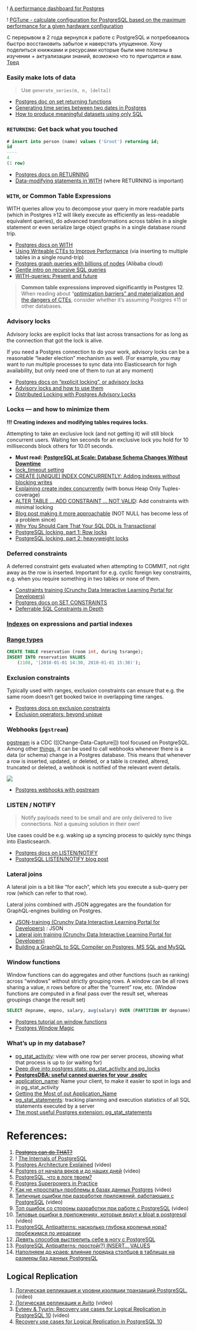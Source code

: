 ! [A performance dashboard for Postgres](https://github.com/ankane/pghero)

! [PGTune - calculate configuration for PostgreSQL based on the maximum performance for a given hardware configuration](https://pgtune.leopard.in.ua/#/)

С перерывом в 2 года вернулся к работе с PostgreSQL и потребовалось быстро восстановить забытое и наверстать упущенное. Хочу поделиться книжками и ресурсами которые были мне полезны в изучении + актуализации знаний, возможно что то пригодится и вам. [Тред](https://twitter.com/_abstractart/status/1653435792214065182)

### Easily make lots of data

> Use `generate_series(m, n, [delta])`

- [Postgres doc on set returning functions](https://www.postgresql.org/docs/current/functions-srf.html)
- [Generating time series between two dates in Postgres](https://stackoverflow.com/questions/14113469/generating-time-series-between-two-dates-in-postgresql/46499873#46499873)
- [How to produce meaningful datasets using only SQL](https://medium.com/free-code-camp/how-to-produce-meaningful-datasets-using-only-sql-394c4781a5e0)

### `RETURNING`: Get back what you touched

```sql
# insert into person (name) values ('Groot') returning id;  
id  
----  
4  
(1 row)
```

- [Postgres docs on RETURNING](https://www.postgresql.org/docs/current/dml-returning.html)
- [Data-modifying statements in WITH](https://www.postgresql.org/docs/current/queries-with.html#QUERIES-WITH-MODIFYING) (where RETURNING is important)

### `WITH`, or Common Table Expressions

WITH queries allow you to decompose your query in more readable parts (which in Postgres ≥12 will likely execute as efficiently as less-readable equivalent queries), do advanced transformations across tables in a single statement or even serialize large object graphs in a single database round trip.

- [Postgres docs on WITH](https://www.postgresql.org/docs/12/queries-with.html)
- [Using Writeable CTEs to Improve Performance](https://omniti.com/seeds/writable-ctes-improve-performance.html) (via inserting to multiple tables in a single round-trip)
- [Postgres graph queries with billions of nodes](https://www.alibabacloud.com/blog/postgresql-graph-search-practices---10-billion-scale-graph-with-millisecond-response_595039) (Alibaba cloud)
- [Gentle intro on recursive SQL queries](https://towardsdatascience.com/recursive-sql-queries-with-postgresql-87e2a453f1b)
- [WITH-queries: Present and future](https://blog.crunchydata.com/blog/with-queries-present-future-common-table-expressions)

> **Common table expressions improved significantly in Postgres 12**. When reading about “[optimization barriers” and materialization and the dangers of CTEs](https://hakibenita.com/be-careful-with-cte-in-postgre-sql), consider whether it’s assuming Postgres ≤11 or other databases.

### Advisory locks

Advisory locks are explicit locks that last across transactions for as long as the connection that got the lock is alive.

If you need a Postgres connection to do your work, advisory locks can be a reasonable “leader election” mechanism as well. (For example, you may want to run multiple processes to sync data into Elasticsearch for high availability, but only need one of them to run at any moment)

- [Postgres docs on “explicit locking”, or advisory locks](https://www.postgresql.org/docs/current/explicit-locking.html)
- [Advisory locks and how to use them](https://shiroyasha.io/advisory-locks-and-how-to-use-them.html)
- [Distributed Locking with Postgres Advisory Locks](https://rclayton.silvrback.com/distributed-locking-with-postgres-advisory-locks)

### Locks — and how to minimize them

**!!!** **Creating indexes and modifying tables requires locks.**

Attempting to take an exclusive lock (and not getting it) will still block concurrent users. Waiting ten seconds for an exclusive lock you hold for 10 milliseconds block others for 10.01 seconds.

- **Must read:** [**PostgreSQL at Scale: Database Schema Changes Without Downtime**](https://medium.com/paypal-tech/postgresql-at-scale-database-schema-changes-without-downtime-20d3749ed680)
- [lock_timeout setting](https://www.postgresql.org/docs/13/runtime-config-client.html#GUC-LOCK-TIMEOUT)
- [CREATE [UNIQUE] INDEX CONCURRENTLY: Adding indexes without blocking writes](https://www.postgresql.org/docs/current/sql-createindex.html#SQL-CREATEINDEX-CONCURRENTLY)
- [Explaining create index concurrently](https://www.2ndquadrant.com/en/blog/create-index-concurrently/) (with bonus Heap Only Tuples-coverage)
- [ALTER TABLE … ADD CONSTRAINT … NOT VALID](https://www.postgresql.org/docs/current/sql-altertable.html#SQL-ALTERTABLE-NOTES): Add constraints with minimal locking
- [Blog post making it more approachable](https://medium.com/doctolib/adding-a-not-null-constraint-on-pg-faster-with-minimal-locking-38b2c00c4d1c) (NOT NULL has become less of a problem since)
- [Why You Should Care That Your SQL DDL is Transactional](https://julien.danjou.info/why-you-should-care-that-your-sql-ddl-is-transactional/)
- [PostgreSQL locking, part 1: Row locks](https://www.percona.com/blog/2018/10/16/postgresql-locking-part-1-row-locks/)
- [PostgreSQL locking, part 2: heavyweight locks](https://www.percona.com/blog/2018/10/24/postgresql-locking-part-2-heavyweight-locks/)

### Deferred constraints

A deferred constraint gets evaluated when attempting to COMMIT, not right away as the row is inserted. Important for e.g. cyclic foreign key constraints, e.g. when you require something in two tables or none of them.

- [Constraints training (Crunchy Data Interactive Learning Portal for Developers)](https://learn.crunchydata.com/postgresql-devel/courses/basics/constraints)
- [Postgres docs on SET CONSTRAINTS](https://www.postgresql.org/docs/current/sql-set-constraints.html)
- [Deferrable SQL Constraints in Depth](https://begriffs.com/posts/2017-08-27-deferrable-sql-constraints.html)

### [Indexes](1.%20Software%20Engineering/3.%20Database/OTLP/SQL/2.%20Indexes/_Base.md) on expressions and partial indexes

### [Range types](GiST%20indexes.md)

```SQL
CREATE TABLE reservation (room int, during tsrange);
INSERT INTO reservation VALUES
    (1108, '[2010-01-01 14:30, 2010-01-01 15:30)');
```

### Exclusion constraints

Typically used with ranges, exclusion constraints can ensure that e.g. the same room doesn’t get booked twice in overlapping time ranges.

- [Postgres docs on exclusion constraints](https://www.postgresql.org/docs/current/ddl-constraints.html#DDL-CONSTRAINTS-EXCLUSION)
- [Exclusion operators: beyond unique](https://www.cybertec-postgresql.com/en/postgresql-exclude-beyond-unique/)

### Webhooks (`pgstream`)

[pgstream](https://xata.io/pgstream) is a CDC ([[Change-Data-Capture]]) tool focused on PostgreSQL. Among other [things](https://github.com/xataio/pgstream?tab=readme-ov-file#features), it can be used to call webhooks whenever there is a data (or schema) change in a Postgres database. This means that whenever a row is inserted, updated, or deleted, or a table is created, altered, truncated or deleted, a webhook is notified of the relevant event details.

![](Pasted%20image%2020241009011327.png)

- [Postgres webhooks with pgstream](https://xata.io/blog/postgres-webhooks-with-pgstream?ref=blog.vvsevolodovich.dev)

### LISTEN / NOTIFY

> Notify payloads need to be small and are only delivered to live connections. Not a queuing solution in their own!

Use cases could be e.g. waking up a syncing process to quickly sync things into Elasticsearch.

- [Postgres docs on LISTEN/NOTIFY](https://www.postgresql.org/docs/current/libpq-notify.html)
- [PostgreSQL LISTEN/NOTIFY blog post](https://tapoueh.org/blog/2018/07/postgresql-listen-notify/)

### Lateral joins

A lateral join is a bit like “for each”, which lets you execute a sub-query per row (which can refer to that row).

Lateral joins combined with JSON aggregates are the foundation for GraphQL-engines building on Postgres.

- [JSON-training (Crunchy Data Interactive Learning Portal for Developers)](https://learn.crunchydata.com/postgresql-devel/courses/beyond-basics/qjsonintro/) : JSON
- [Lateral join training (Crunchy Data Interactive Learning Portal for Developers)](https://learn.crunchydata.com/postgresql-devel/courses/beyond-basics/lateral/)
- [Building a GraphQL to SQL Compiler on Postgres, MS SQL and MySQL](https://hasura.io/blog/building-a-graphql-to-sql-compiler-on-postgres-ms-sql-and-mysql/)

### Window functions

Window functions can do aggregates and other functions (such as ranking) across “windows” without strictly grouping rows. A window can be all rows sharing a value, _n_ rows before or after the “current” row, etc. (Window functions are computed in a final pass over the result set, whereas groupings change the result set)

```SQL
SELECT depname, empno, salary, avg(salary) OVER (PARTITION BY depname) FROM empsalary;
```

- [Postgres tutorial on window functions](https://www.postgresql.org/docs/current/tutorial-window.html)
- [Postgres Window Magic](https://momjian.us/main/writings/pgsql/window.pdf)

### What’s up in my database?

- [pg_stat_activity](https://www.postgresql.org/docs/current/monitoring-stats.html#MONITORING-PG-STAT-ACTIVITY-VIEW): view with one row per server process, showing what that process is up to (or waiting for)
- [Deep dive into postgres stats: pg_stat_activity and pg_locks](https://dataegret.com/2017/10/deep-dive-into-postgres-stats-pg_stat_activity-and-pg_locks/)
- [**PostgresDBA: useful canned queries for your .psqlrc**](https://github.com/NikolayS/postgres_dba)
- [application_name](https://www.postgresql.org/docs/13/runtime-config-logging.html#GUC-APPLICATION-NAME): Name your client, to make it easier to spot in logs and in pg_stat_activity
- [Getting the Most of out Application_Name](https://www.enterprisedb.com/blog/getting-most-out-applicationname)
- [pg_stat_statements](https://www.postgresql.org/docs/current/pgstatstatements.html): tracking planning and execution statistics of all SQL statements executed by a server
- [The most useful Postgres extension: pg_stat_statements](https://www.citusdata.com/blog/2019/02/08/the-most-useful-postgres-extension-pg-stat-statements/)

# References:

1. ~~[Postgres can do THAT?](https://medium.com/cognite/postgres-can-do-that-f221a8046e)~~
2. ! [The Internals of PostgreSQL](https://www.interdb.jp/pg/)
3. [Postgres Architecture Explained](https://www.youtube.com/watch?v=Q56kljmIN14&list=PLQnljOFTspQXjD0HOzN7P2tgzu7scWpl2&index=104) (video)
4. [Postgres от начала веков и до наших дней](https://www.youtube.com/watch?v=LlIEboRi4m8) (video)
5. [PostgreSQL, что в логе твоем?](https://habr.com/ru/companies/tensor/articles/696804/)
6. [Postgres Superpowers in Practice](https://event-driven.io/en/postgres_superpowers/)
7. [Как не «проспать» проблемы в базах данных Postgres](https://www.youtube.com/watch?v=MLS6L0QaiC4) (video)
8. [Типичные ошибки при разработке приложений, работающих с PostgreSQL](https://www.youtube.com/watch?v=dDryrO8y82c&list=PLH-XmS0lSi_zgalbXwsytGNdAlNYmmE5C&index=27) (video)
9. [Топ ошибок со стороны разработки при работе с PostgreSQL](https://www.youtube.com/watch?v=HjLnY0aPQZo&list=PLH-XmS0lSi_wMtn1TsBc2_vv7tBDAf7Qg&index=9) (video)
10. [Типовые ошибки в приложениях, которые ведут к bloat в postgresql](https://www.youtube.com/watch?v=-GNHIHEHDmQ&list=PLH-XmS0lSi_xHPmiMdgH9uSW9vBK1yP1A&index=9) (video)
11. [PostgreSQL Antipatterns: насколько глубока кроличья нора? пробежимся по иерархии](https://habr.com/ru/company/tensor/blog/501614/)
12. [Девять способов выстрелить себе в ногу с PostgreSQL](https://habr.com/ru/articles/731942/)
13. [PostgreSQL Antipatterns: простой(?) INSERT… VALUES](https://habr.com/ru/companies/tensor/articles/702902/)
14. [Наполняем до краев: влияние порядка столбцов в таблицах на размеры баз данных PostgresQL](https://habr.com/ru/articles/756074/)

## Logical Replication

1. [Логическая репликация и уровни изоляции транзакций PostgreSQL.](https://www.youtube.com/watch?v=5i07k-uvxXY) (video)
2. [Логическая репликация и Avito](https://www.youtube.com/watch?v=vCYGOVa3w1g) (video)
3. [Evteev & Tyurin: Recovery use cases for Logical Replication in PostgreSQL 10](https://www.youtube.com/watch?v=kk_jwyQwyyk) (video)
4. [Recovery use cases for Logical Replication in PostgreSQL 10](https://medium.com/avitotech/recovery-use-cases-for-logical-replication-in-postgresql-10-a1e6bab03072)
